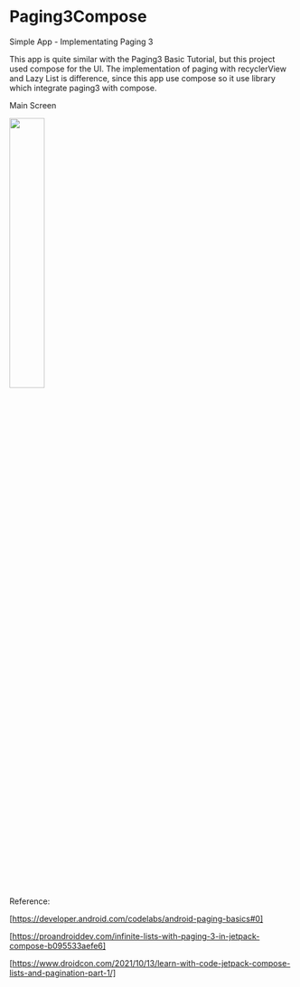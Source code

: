 # Paging3Compose

Simple App - Implementating Paging 3

This app is quite similar with the Paging3 Basic Tutorial, but this project used compose for the UI.
The implementation of paging with recyclerView and Lazy List is difference, since this app use compose
so it use library which integrate paging3 with compose.

Main Screen

<img src="https://user-images.githubusercontent.com/69592810/170087082-6bbb9569-ec80-4b9f-8a26-3814c77984e9.png" width="35%" height="35%">

Reference:

[https://developer.android.com/codelabs/android-paging-basics#0]

[https://proandroiddev.com/infinite-lists-with-paging-3-in-jetpack-compose-b095533aefe6]

[https://www.droidcon.com/2021/10/13/learn-with-code-jetpack-compose-lists-and-pagination-part-1/]
